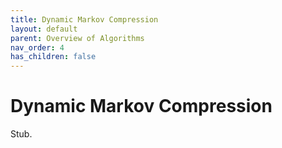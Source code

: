 ```yaml
---
title: Dynamic Markov Compression
layout: default
parent: Overview of Algorithms
nav_order: 4
has_children: false
---
```


# Dynamic Markov Compression

Stub.
